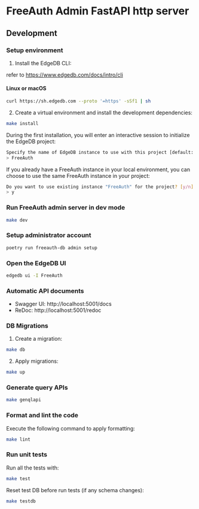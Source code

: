 # FreeAuth Admin FastAPI http server

## Development

### Setup environment

1. Install the EdgeDB CLI:

refer to https://www.edgedb.com/docs/intro/cli

#### Linux or macOS

```bash
curl https://sh.edgedb.com --proto '=https' -sSf1 | sh
```

2. Create a virtual environment and install the development dependencies:

```bash
make install
```

During the first installation, you will enter an interactive session to initialize the EdgeDB project:

```bash
Specify the name of EdgeDB instance to use with this project [default: FreeAuth]: 
> FreeAuth
```

If you already have a FreeAuth instance in your local environment, you can choose to use the same FreeAuth instance in your project:

```bash
Do you want to use existing instance "FreeAuth" for the project? [y/n]
> y
```

### Run FreeAuth admin server in dev mode

```bash
make dev
```

### Setup administrator account

```bash
poetry run freeauth-db admin setup
```

### Open the EdgeDB UI

```bash
edgedb ui -I FreeAuth
```

### Automatic API documents

 - Swagger UI: http://localhost:5001/docs
 - ReDoc: http://localhost:5001/redoc

### DB Migrations

1. Create a migration:

```bash
make db
```

2. Apply migrations:

```bash
make up
```

### Generate query APIs

```bash
make genqlapi
```

### Format and lint the code

Execute the following command to apply formatting:

```bash
make lint
```

### Run unit tests

Run all the tests with:

```bash
make test
```

Reset test DB before run tests (if any schema changes):

```bash
make testdb
```
